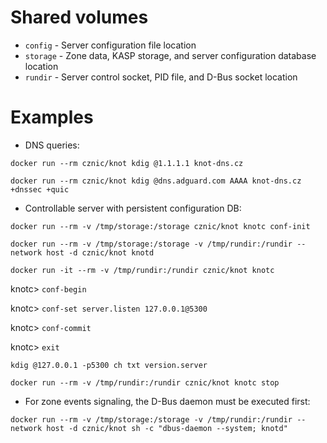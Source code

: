 # Shared volumes
- `config` - Server configuration file location
- `storage` - Zone data, KASP storage, and server configuration database location
- `rundir` - Server control socket, PID file, and D-Bus socket location

# Examples
- DNS queries:

 `docker run --rm cznic/knot kdig @1.1.1.1 knot-dns.cz`

 `docker run --rm cznic/knot kdig @dns.adguard.com AAAA knot-dns.cz +dnssec +quic`

- Controllable server with persistent configuration DB:

 `docker run --rm -v /tmp/storage:/storage cznic/knot knotc conf-init`

 `docker run --rm -v /tmp/storage:/storage -v /tmp/rundir:/rundir --network host -d cznic/knot knotd`

 `docker run -it --rm -v /tmp/rundir:/rundir cznic/knot knotc`

  knotc> `conf-begin`

  knotc> `conf-set server.listen 127.0.0.1@5300`

  knotc> `conf-commit`

  knotc> `exit`

 `kdig @127.0.0.1 -p5300 ch txt version.server`

 `docker run --rm -v /tmp/rundir:/rundir cznic/knot knotc stop`

- For zone events signaling, the D-Bus daemon must be executed first:

 `docker run --rm -v /tmp/storage:/storage -v /tmp/rundir:/rundir --network host -d cznic/knot sh -c "dbus-daemon --system; knotd"`
